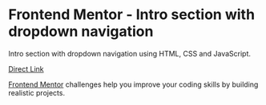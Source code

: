 # Frontend Mentor - Intro section with dropdown navigation

Intro section with dropdown navigation using HTML, CSS and JavaScript.

[Direct Link](https://gery-guedegbe.github.io/Frontend-Mentor-intro-section-with-dropdown-navigation-main/)

[Frontend Mentor](https://www.frontendmentor.io) challenges help you improve your coding skills by building realistic projects.
